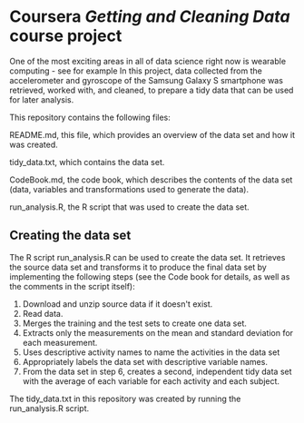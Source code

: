 # Coursera *Getting and Cleaning Data* course project

One of the most exciting areas in all of data science right now is wearable computing - see for example 
In this project, data collected from the accelerometer and gyroscope of the Samsung Galaxy S smartphone was retrieved, worked with, and cleaned, to prepare a tidy data that can be used for later analysis.

This repository contains the following files:

README.md, this file, which provides an overview of the data set and how it was created.

tidy_data.txt, which contains the data set.

CodeBook.md, the code book, which describes the contents of the data set (data, variables and transformations used to generate the data).

run_analysis.R, the R script that was used to create the data set.


## Creating the data set <a name="creating-data-set"></a>

The R script run_analysis.R can be used to create the data set. It retrieves the source data set and transforms it to produce the final data set by implementing the following steps (see the Code book for details, as well as the comments in the script itself):

1) Download and unzip source data if it doesn't exist.
2) Read data.
3) Merges the training and the test sets to create one data set.
4) Extracts only the measurements on the mean and standard deviation for each measurement.
5) Uses descriptive activity names to name the activities in the data set
6) Appropriately labels the data set with descriptive variable names.
7) From the data set in step 6, creates a second, independent tidy data set with the average of each variable for each activity and each subject.

The tidy_data.txt in this repository was created by running the run_analysis.R script.

